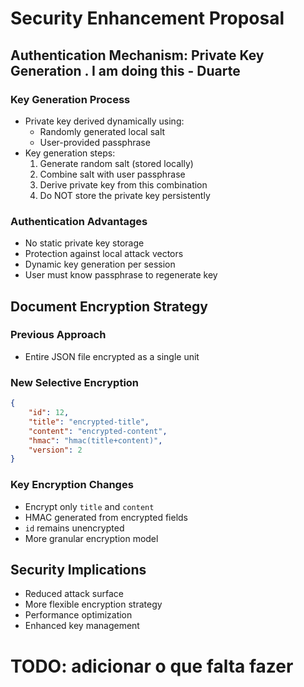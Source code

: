 # Security Enhancement Proposal

## Authentication Mechanism: Private Key Generation . I am doing this - Duarte

### Key Generation Process
- Private key derived dynamically using:
  - Randomly generated local salt
  - User-provided passphrase
- Key generation steps:
  1. Generate random salt (stored locally)
  2. Combine salt with user passphrase
  3. Derive private key from this combination
  4. Do NOT store the private key persistently

### Authentication Advantages
- No static private key storage
- Protection against local attack vectors
- Dynamic key generation per session
- User must know passphrase to regenerate key

## Document Encryption Strategy

### Previous Approach
- Entire JSON file encrypted as a single unit

### New Selective Encryption
```json
{
    "id": 12,
    "title": "encrypted-title",
    "content": "encrypted-content",
    "hmac": "hmac(title+content)",
    "version": 2
}
```

### Key Encryption Changes
- Encrypt only `title` and `content`
- HMAC generated from encrypted fields
- `id` remains unencrypted
- More granular encryption model

## Security Implications
- Reduced attack surface
- More flexible encryption strategy
- Performance optimization
- Enhanced key management


# TODO: adicionar o que falta fazer